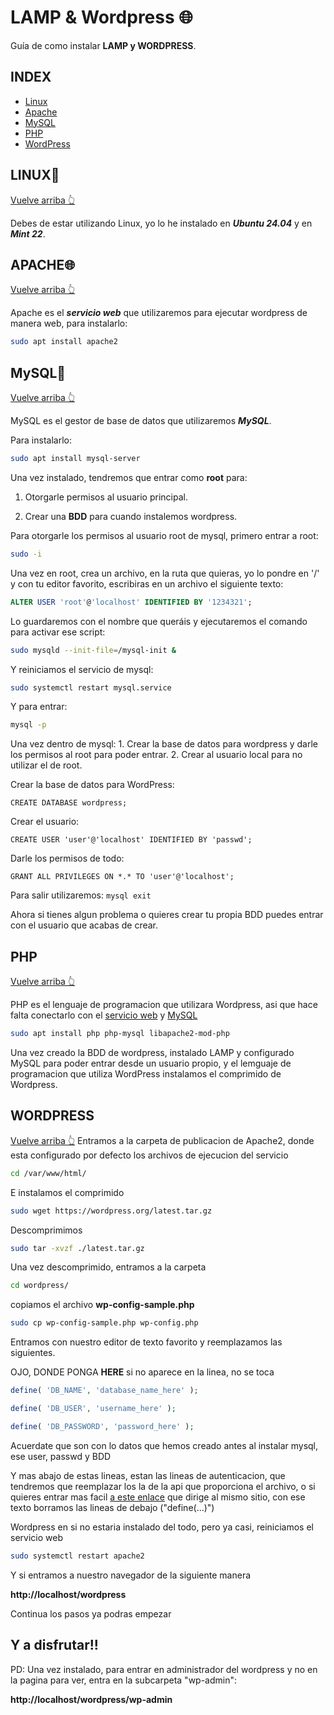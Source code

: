 # LAMP & Wordpress 🌐

 Guía de como instalar **LAMP y WORDPRESS**.

## INDEX
- [Linux](#linux)
- [Apache](#apache)
- [MySQL](#mysql)
- [PHP](#php)
- [WordPress](#wordpress)

## LINUX🐧
[Vuelve arriba 👆](#index)

Debes de estar utilizando Linux, yo lo he instalado en ***Ubuntu 24.04*** y en ***Mint 22***.

## APACHE🌐
[Vuelve arriba 👆](#index)

Apache es el ***servicio web*** que utilizaremos para ejecutar wordpress de manera web, para instalarlo:

```bash 
sudo apt install apache2 
```

## MySQL📂

[Vuelve arriba 👆](#index)

MySQL es el gestor de base de datos que utilizaremos ***MySQL***.

Para instalarlo:
```bash
sudo apt install mysql-server
```

Una vez instalado, tendremos que entrar como **root** para:

1. Otorgarle permisos al usuario principal.

2. Crear una **BDD** para cuando instalemos wordpress.


Para otorgarle los permisos al usuario root de mysql, primero entrar a root:

```bash
sudo -i
```

Una vez en root, crea un archivo, en la ruta que quieras, yo lo pondre en '/' y con tu editor favorito, escribiras en un archivo el siguiente texto:

```sql
ALTER USER 'root'@'localhost' IDENTIFIED BY '1234321'; 
``` 

Lo guardaremos con el nombre que queráis y ejecutaremos el comando para activar ese script:

```bash
sudo mysqld --init-file=/mysql-init &
```

Y reiniciamos el servicio de mysql:

```bash
sudo systemctl restart mysql.service
```

Y para entrar:

```bash
mysql -p
```

Una vez dentro de mysql:
    1. Crear la base de datos para wordpress y darle los permisos al root para poder entrar.
    2. Crear al usuario local para no utilizar el de root.

Crear la base de datos para WordPress:

```mysql
CREATE DATABASE wordpress;
```

Crear el usuario:
```mysql
CREATE USER 'user'@'localhost' IDENTIFIED BY 'passwd';
```

Darle los permisos de todo:
```mysql
GRANT ALL PRIVILEGES ON *.* TO 'user'@'localhost';
```
Para salir utilizaremos:
``mysql
exit
``

Ahora si tienes algun problema o quieres crear tu propia BDD puedes entrar con el usuario que acabas de crear.

## PHP

[Vuelve arriba 👆](#index)

PHP es el lenguaje de programacion que utilizara Wordpress, asi que hace falta conectarlo con el [servicio web](#apache) y [MySQL](#mysql)

```bash
sudo apt install php php-mysql libapache2-mod-php
```

Una vez creado la BDD de wordpress, instalado LAMP y configurado MySQL para poder entrar desde un usuario propio, y el lemguaje de programacion que utiliza WordPress instalamos el comprimido de Wordpress.


## WORDPRESS

[Vuelve arriba 👆](#index)
Entramos a la carpeta de publicacion de Apache2, donde esta configurado por defecto los archivos de ejecucion del servicio

```bash
cd /var/www/html/
```

E instalamos el comprimido

```bash
sudo wget https://wordpress.org/latest.tar.gz
```
Descomprimimos

```bash
sudo tar -xvzf ./latest.tar.gz
```

Una vez descomprimido, entramos a la carpeta


```bash
cd wordpress/
```
copiamos el archivo **wp-config-sample.php**

```bash
sudo cp wp-config-sample.php wp-config.php
```

Entramos con nuestro editor de texto favorito y reemplazamos las siguientes.

OJO, DONDE PONGA **HERE** si no aparece en la linea, no se toca


```php
define( 'DB_NAME', 'database_name_here' );

define( 'DB_USER', 'username_here' );

define( 'DB_PASSWORD', 'password_here' );

```
Acuerdate que son con lo datos que hemos creado antes al instalar mysql, ese user, passwd y BDD

Y mas abajo de estas lineas, estan las lineas de autenticacion, que tendremos que reemplazar los la de la api que proporciona el archivo, o si quieres entrar mas facil
[a este enlace](https://api.wordpress.org/secret-key/1.1/salt/) que dirige al mismo sitio, con ese texto borramos las lineas de debajo ("define(...)")

Wordpress en si no estaria instalado del todo, pero ya casi, reiniciamos el servicio web

```bash
sudo systemctl restart apache2
```

Y si entramos a nuestro navegador de la siguiente manera

**http://localhost/wordpress**

Continua los pasos ya podras empezar

## Y a disfrutar!! 

PD: Una vez instalado, para entrar en administrador del wordpress y no en la pagina para ver, entra en la subcarpeta "wp-admin":

**http://localhost/wordpress/wp-admin**

